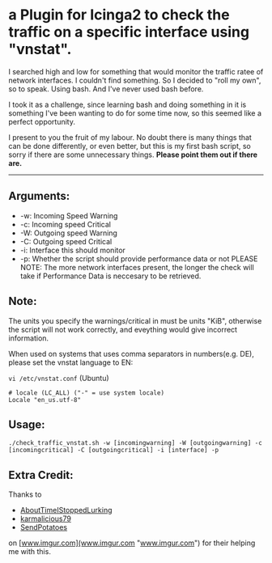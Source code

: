 # a Plugin for Icinga2 to check the traffic on a specific interface using "vnstat". #

I searched high and low for something that would monitor the traffic ratee of network interfaces. I couldn't find something. So I decided to "roll my own", so to speak. Using bash. And I've never used bash before.

I took it as a challenge, since learning bash and doing something in it is something I've been wanting to do for some time now, so this seemed like a perfect opportunity.


I present to you the fruit of my labour. No doubt there is many things that can be done differently, or even better, but this is my first bash script, so sorry if there are some unnecessary things. **Please point them out if there are.**

----------
## Arguments: ##
- -w: Incoming Speed Warning
- -c: Incoming speed Critical
- -W: Outgoing speed Warning
- -C: Outgoing speed Critical
- -i: Interface this should monitor
- -p: Whether the script should provide performance data or not PLEASE NOTE: The more network interfaces present, the longer the check will take if Performance Data is neccesary to be retrieved.

## Note: ##
The units you specify the warnings/critical in must be units "KiB", otherwise the script will not work correctly, and eveything would give incorrect information.

When used on systems that uses comma separators in numbers(e.g. DE), please set the vnstat language to EN:

`vi /etc/vnstat.conf` (Ubuntu)
```
# locale (LC_ALL) ("-" = use system locale)
Locale "en_us.utf-8"
```

## Usage: ##
    ./check_traffic_vnstat.sh -w [incomingwarning] -W [outgoingwarning] -c [incomingcritical] -C [outgoingcritical] -i [interface] -p
## Extra Credit: ##
Thanks to 

- [AboutTimeIStoppedLurking](https://imgur.com/user/AboutTimeIStoppedLurking "AboutTimeIStoppedLurking's Imgur profile.")
- [karmalicious79](https://imgur.com/user/karmalicious79 "karmalicious79's Imgur profile.")
- [SendPotatoes](https://imgur.com/user/SendPotatoes "SendPotatoes's Imgur profile.")

on [www.imgur.com](www.imgur.com "www.imgur.com") for their helping me with this.
 
